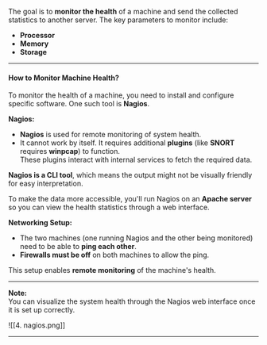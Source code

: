 The goal is to **monitor the health** of a machine and send the collected statistics to another server. The key parameters to monitor include:

- **Processor**
- **Memory**
- **Storage**

---

#### **How to Monitor Machine Health?**

To monitor the health of a machine, you need to install and configure specific software. One such tool is **Nagios**.

**Nagios:**

- **Nagios** is used for remote monitoring of system health.
- It cannot work by itself. It requires additional **plugins** (like **SNORT** requires **winpcap**) to function.  
    These plugins interact with internal services to fetch the required data.

**Nagios is a CLI tool**, which means the output might not be visually friendly for easy interpretation.

To make the data more accessible, you'll run Nagios on an **Apache server** so you can view the health statistics through a web interface.

**Networking Setup:**

- The two machines (one running Nagios and the other being monitored) need to be able to **ping each other**.
- **Firewalls must be off** on both machines to allow the ping.

This setup enables **remote monitoring** of the machine's health.

---

**Note:**  
You can visualize the system health through the Nagios web interface once it is set up correctly.

![[4. nagios.png]]

---